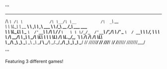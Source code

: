 '''
 ____    __              __    __               ____                                           
/\  _`\ /\ \            /\ \__/\ \__           /\  _`\                    __                   
\ \ \L\_\ \ \___      __\ \ ,_\ \ ,_\   ___    \ \ \/\_\     __      ____/\_\    ___     ___   
 \ \ \L_L\ \  _ `\  /'__`\ \ \/\ \ \/  / __`\   \ \ \/_/_  /'__`\   /',__\/\ \ /' _ `\  / __`\ 
  \ \ \/, \ \ \ \ \/\  __/\ \ \_\ \ \_/\ \L\ \   \ \ \L\ \/\ \L\.\_/\__, `\ \ \/\ \/\ \/\ \L\ \
   \ \____/\ \_\ \_\ \____\\ \__\\ \__\ \____/    \ \____/\ \__/.\_\/\____/\ \_\ \_\ \_\ \____/
    \/___/  \/_/\/_/\/____/ \/__/ \/__/\/___/      \/___/  \/__/\/_/\/___/  \/_/\/_/\/_/\/___/ 

'''

Featuring 3 different games!
